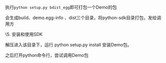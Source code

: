 执行`python setup.py bdist_egg`即可打包一个Demo的包

会生成build、demo.egg-info 、dist三个目录，将python-sdk目录打包，发给调用方

\5. 安装和使用SDK

解压进入该目录下，运行 python setup.py install 安装Demo包。

之后打开python命令行，尝试调用Demo包

